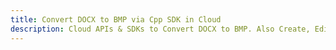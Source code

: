 ---title: Convert DOCX to BMP via Cpp SDK in Clouddescription: Cloud APIs & SDKs to Convert DOCX to BMP. Also Create, Edit & Render Microsoft Word & OpenOffice documents in the Cloud.---